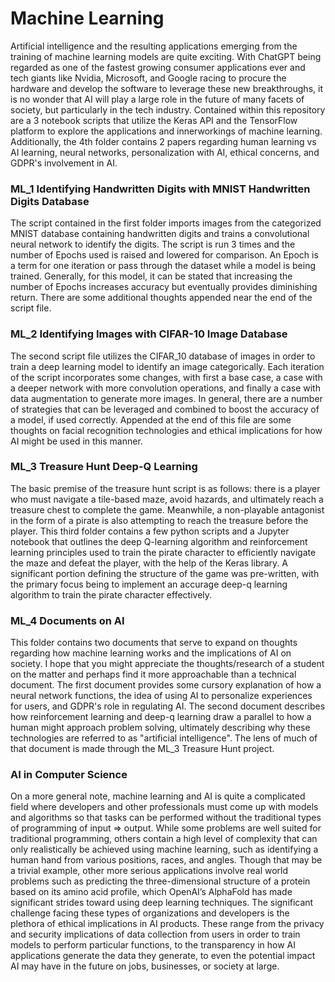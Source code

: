 # Machine Learning
Artificial intelligence and the resulting applications emerging from the training of machine learning models are quite exciting. With ChatGPT being regarded as one of the fastest growing consumer applications ever and tech giants like Nvidia, Microsoft, and Google racing to procure the hardware and develop the software to leverage these new breakthroughs, it is no wonder that AI will play a large role in the future of many facets of society, but particularly in the tech industry.
Contained within this repository are a 3 notebook scripts that utilize the Keras API and the TensorFlow platform to explore the applications and innerworkings of machine learning. Additionally, the 4th folder contains 2 papers regarding human learning vs AI learning, neural networks, personalization with AI, ethical concerns, and GDPR's involvement in AI.
### ML_1 Identifying Handwritten Digits with MNIST Handwritten Digits Database
The script contained in the first folder imports images from the categorized MNIST database containing handwritten digits and trains a convolutional neural network to identify the digits. The script is run 3 times and the number of Epochs used is raised and lowered for comparison. An Epoch is a term for one iteration or pass through the dataset while a model is being trained. Generally, for this model, it can be stated that increasing the number of Epochs increases accuracy but eventually provides diminishing return. There are some additional thoughts appended near the end of the script file.
### ML_2 Identifying Images with CIFAR-10 Image Database
The second script file utilizes the CIFAR_10 database of images in order to train a deep learning model to identify an image categorically. Each iteration of the script incorporates some changes, with first a base case, a case with a deeper network with more convolution operations, and finally a case with data augmentation to generate more images. In general, there are a number of strategies that can be leveraged and combined to boost the accuracy of a model, if used correctly. Appended at the end of this file are some thoughts on facial recognition technologies and ethical implications for how AI might be used in this manner.
### ML_3 Treasure Hunt Deep-Q Learning
The basic premise of the treasure hunt script is as follows: there is a player who must navigate a tile-based maze, avoid hazards, and ultimately reach a treasure chest to complete the game. Meanwhile, a non-playable antagonist in the form of a pirate is also attempting to reach the treasure before the player. This third folder contains a few python scripts and a Jupyter notebook that outlines the deep Q-learning algorithm and reinforcement learning principles used to train the pirate character to efficiently navigate the maze and defeat the player, with the help of the Keras library. A significant portion defining the structure of the game was pre-written, with the primary focus being to implement an accurage deep-q learning algorithm to train the pirate character effectively.
### ML_4 Documents on AI
This folder contains two documents that serve to expand on thoughts regarding how machine learning works and the implications of AI on society. I hope that you might appreciate the thoughts/research of a student on the matter and perhaps find it more approachable than a technical document. The first document provides some cursory explanation of how a neural network functions, the idea of using AI to personalize experiences for users, and GDPR's role in regulating AI. The second document describes how reinforcement learning and deep-q learning draw a parallel to how a human might approach problem solving, ultimately describing why these technologies are referred to as "artificial intelligence". The lens of much of that document is made through the ML_3 Treasure Hunt project.
### AI in Computer Science
On a more general note, machine learning and AI is quite a complicated field where developers and other professionals must come up with models and algorithms so that tasks can be performed without the traditional types of programming of input => output. While some problems are well suited for traditional programming, others contain a high level of complexity that can only realistically be achieved using machine learning, such as identifying a human hand from various positions, races, and angles. Though that may be a trivial example, other more serious applications involve real world problems such as predicting the three-dimensional structure of a protein based on its amino acid profile, which OpenAI’s AlphaFold has made significant strides toward using deep learning techniques.
The significant challenge facing these types of organizations and developers is the plethora of ethical implications in AI products. These range from the privacy and security implications of data collection from users in order to train models to perform particular functions, to the transparency in how AI applications generate the data they generate, to even the potential impact AI may have in the future on jobs, businesses, or society at large.
